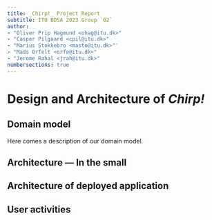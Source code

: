```yaml
---
title: _Chirp!_ Project Report
subtitle: ITU BDSA 2023 Group `02`
author:
- "Oliver Prip Hagmund <ohag@itu.dk>"
- "Casper Pilgaard <cpil@itu.dk>"
- "Marius Stokkebro <masto@itu.dk>"'
- "Mads Orfelt <orfe@itu.dk>"
- "Jerome Rahal <jrah@itu.dk>"
numbersections: true
---
```


# Design and Architecture of _Chirp!_

## Domain model

Here comes a description of our domain model.

## Architecture — In the small

## Architecture of deployed application

## User activities

<div hidden>
```
@startuml nonauthorizedUserWithoutLoginActivityDiagram

start
:look at cheeps;
:click register;
:go to register page;
split
:register without github;
split again
:register with github;
end split
stop
@enduml

```
</div>

![](nonauthorizedUserWithoutLoginActivityDiagram.svg)


## Sequence of functionality/calls trough _Chirp!_

# Process

Here comes a description of our Process.

## Build, test, release, and deployment

## Team work

## How to make _Chirp!_ work locally

## How to run test suite locally

# Ethics

Here we talk about our Ethics.

## License

## LLMs, ChatGPT, CoPilot, and others
```
